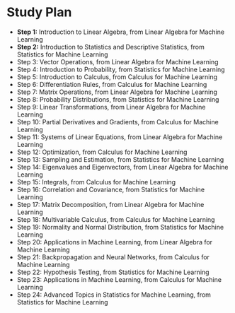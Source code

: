 # Study Plan

- **Step 1:** Introduction to Linear Algebra, from Linear Algebra for Machine Learning
- **Step 2:** Introduction to Statistics and Descriptive Statistics, from Statistics for Machine Learning
- Step 3: Vector Operations, from Linear Algebra for Machine Learning
- Step 4: Introduction to Probability, from Statistics for Machine Learning
- Step 5: Introduction to Calculus, from Calculus for Machine Learning
- Step 6: Differentiation Rules, from Calculus for Machine Learning
- Step 7: Matrix Operations, from Linear Algebra for Machine Learning
- Step 8: Probability Distributions, from Statistics for Machine Learning
- Step 9: Linear Transformations, from Linear Algebra for Machine Learning
- Step 10: Partial Derivatives and Gradients, from Calculus for Machine Learning
- Step 11: Systems of Linear Equations, from Linear Algebra for Machine Learning
- Step 12: Optimization, from Calculus for Machine Learning
- Step 13: Sampling and Estimation, from Statistics for Machine Learning
- Step 14: Eigenvalues and Eigenvectors, from Linear Algebra for Machine Learning
- Step 15: Integrals, from Calculus for Machine Learning
- Step 16: Correlation and Covariance, from Statistics for Machine Learning
- Step 17: Matrix Decomposition, from Linear Algebra for Machine Learning
- Step 18: Multivariable Calculus, from Calculus for Machine Learning
- Step 19: Normality and Normal Distribution, from Statistics for Machine Learning
- Step 20: Applications in Machine Learning, from Linear Algebra for Machine Learning
- Step 21: Backpropagation and Neural Networks, from Calculus for Machine Learning
- Step 22: Hypothesis Testing, from Statistics for Machine Learning
- Step 23: Applications in Machine Learning, from Calculus for Machine Learning
- Step 24: Advanced Topics in Statistics for Machine Learning, from Statistics for Machine Learning
